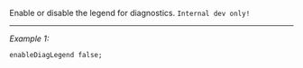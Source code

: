 Enable or disable the legend for diagnostics. `Internal dev only!`


---
*Example 1:*
```sqf
enableDiagLegend false;
```